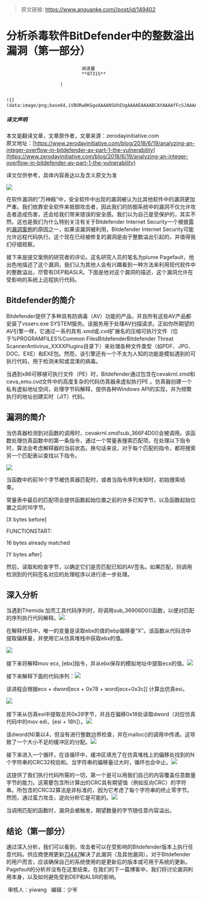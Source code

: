 > 原文链接: https://www.anquanke.com//post/id/149402 


# 分析杀毒软件BitDefender中的整数溢出漏洞（第一部分）


                                阅读量   
                                **87315**
                            
                        |
                        
                                                                                                                                    ![](data:image/png;base64,iVBORw0KGgoAAAANSUhEUgAAAAEAAAABCAYAAAAfFcSJAAAAAXNSR0IArs4c6QAAAARnQU1BAACxjwv8YQUAAAAJcEhZcwAADsQAAA7EAZUrDhsAAAANSURBVBhXYzh8+PB/AAffA0nNPuCLAAAAAElFTkSuQmCC)
                                                                                            



##### 译文声明

本文是翻译文章，文章原作者，文章来源：zerodayinitiative.com
                                <br>原文地址：[https://www.zerodayinitiative.com/blog/2018/6/19/analyzing-an-integer-overflow-in-bitdefender-av-part-1-the-vulnerability](https://www.zerodayinitiative.com/blog/2018/6/19/analyzing-an-integer-overflow-in-bitdefender-av-part-1-the-vulnerability)

译文仅供参考，具体内容表达以及含义原文为准

[![](https://p1.ssl.qhimg.com/t01b3f4a2db5cc7fc82.jpg)](https://p1.ssl.qhimg.com/t01b3f4a2db5cc7fc82.jpg)

在软件漏洞的“万神殿”中，安全软件中出现的漏洞被认为比其他软件中的漏洞更加严重。我们依靠安全软件来抵御攻击者，因此我们的防御系统中的漏洞不仅允许攻击者造成伤害，还会给我们带来错误的安全感。我们以为自己是受保护的，其实不然。这也是我们为什么特别关注有关于Bitdefender Internet Security一个被披露的[漏洞案例](https://www.zerodayinitiative.com/advisories/ZDI-17-942/)的原因之一，如果该漏洞被利用，Bitdefender Internet Security可能允许远程代码执行。这个现在已经被修复的漏洞是由于整数溢出引起的，并值得我们仔细观察。

接下来是提交案例的研究者的评论。这名研究人员的笔名为plume Pagefault，他出色地描述了这个漏洞，我们认为其他人会有兴趣看到一种方法来利用现代软件中的整数溢出，尽管有DEP和ASLR。下面是他对这个漏洞的描述，这个漏洞允许在受影响的系统上远程执行代码。



## Bitdefender的简介

Bitdefender提供了多种具有防病毒（AV）功能的产品，并且所有这些AV产品都安装了vsserv.exe SYSTEM服务。该服务用于处理AV扫描请求。正如你所期望的AV引擎一样，它通过一系列具有.xmd或.cvd扩展名的压缩可执行文件（位于%PROGRAMFILES%Common FilesBitdefenderBitdefender Threat ScannerAntivirus_XXXXPlugins目录下）来处理各种文件类型（如PDF、JPG、DOC、EXE）和EXE包。然而，该引擎还有一个不太为人知的功能是模拟遇到的可执行代码，用于检测未知或混淆的病毒。

当遇到x86可移植可执行文件（PE）时，Bitdefender通过包含在cevakrnl.xmd和ceva_emu.cvd文件中的高度复杂的代码仿真器来虚拟执行PE 。仿真器创建一个私有虚拟地址空间，处理字节码解释，提供各种Windows API的实现，并为频繁执行的地址创建实时（JIT）代码。



## 漏洞的简介

当仿真器检测到对函数的调用时，cevakrnl.xmd!sub_366F4D0()会被调用。该函数处理仿真函数中的第一条指令，通过一个常量表搜索匹配项。在处理以下指令时，算法会考虑解释器的当前状态。换句话来说，对于每个匹配的指令，都将搜索另一个匹配表以查找以下指令。

[![](https://p4.ssl.qhimg.com/t0108a0d5a34b2e9003.png)](https://p4.ssl.qhimg.com/t0108a0d5a34b2e9003.png)

当函数中的前16个字节被仿真器匹配时，或者当指令序列未知时，初始搜索结束。

常量表中最后的匹配项会提供函数起始位置之前的许多已知字节，以及函数起始位置之后的16字节。

[X bytes before]

FUNCTIONSTART:

16 bytes already matched

[Y bytes after]

然后，读取和检查字节，以确定它们是否匹配已知的AV签名。如果匹配，则调用检测到的代码签名对应的处理程序以进行进一步处理。



## 深入分析

当遇到Themida 加壳工具代码序列时，将调用sub_36906D0()函数，以便对匹配的序列执行代码解释。[![](https://p5.ssl.qhimg.com/t019e1d441e5c4898d7.png)](https://p5.ssl.qhimg.com/t019e1d441e5c4898d7.png)

在解释代码中，唯一的变量是读取ebx的值的ebp偏移量“X”。该函数从代码流中提取偏移量，并使用它从仿真堆栈中获取ebx的值。

[![](https://p0.ssl.qhimg.com/t01191bb15059cdce4f.png)](https://p0.ssl.qhimg.com/t01191bb15059cdce4f.png) 

接下来将解释mov ecx, [ebx]指令，并从ebx保存的模拟地址中提取ecx的值。[![](https://p1.ssl.qhimg.com/t01851c273495709314.png)](https://p1.ssl.qhimg.com/t01851c273495709314.png)

接下来解释下面的代码序列：[![](https://p1.ssl.qhimg.com/t01787c8ca4269c8f8b.png)](https://p1.ssl.qhimg.com/t01787c8ca4269c8f8b.png)

该进程会根据ecx + dword[ecx + 0x78 + word[ecx+0x3c]] 计算出仿真esi。

[![](https://p2.ssl.qhimg.com/t0146a7350472e65a13.png)](https://p2.ssl.qhimg.com/t0146a7350472e65a13.png) 

接下来从仿真esi中提取总共0x28字节，并且在偏移0x18处读取dword（对应仿真代码中的mov edi，[esi + 18h]）。[![](https://p1.ssl.qhimg.com/t01b982c0821a9cf44c.png)](https://p1.ssl.qhimg.com/t01b982c0821a9cf44c.png)

该dword(N)乘以4，但没有进行整数边界检查，并在malloc()的调用中传递。这导致了一个大小不足的缓冲区的分配。[![](https://p4.ssl.qhimg.com/t01aea9504bbaa4d251.png)](https://p4.ssl.qhimg.com/t01aea9504bbaa4d251.png)

接下来进入一个循环，在该循环中，缓冲区填充了在仿真堆栈上的偏移处找到的N个字符串的CRC32校验和。当字符串的偏移量过大时，循环也会中止。[![](https://p2.ssl.qhimg.com/t01ebb71dda50b9c874.jpg)](https://p2.ssl.qhimg.com/t01ebb71dda50b9c874.jpg)

这提供了我们执行代码所需的一切，第一个是可以用我们自己的内容覆盖任意数量字节的能力。这需要包含所计算出的CRC具有期望值（例如反向CRC）的字符串。所包含的CRC32算法是非标准的，因为它考虑了每个字符串的终止零字节。然而，通过蛮力攻击，逆向分析它是可能的。[![](https://p2.ssl.qhimg.com/t01576b118372c6d2a6.png)](https://p2.ssl.qhimg.com/t01576b118372c6d2a6.png)

当调用匹配的函数时，漏洞会被触发，期望数量的字节随任意内容溢出。



## 结论（第一部分）

通过深入分析，我们可以看到，攻击者可以在受影响的Bitdefender版本上执行任意代码。供应商使用更新[73447](https://www.bitdefender.com/site/view/Desktop-Products-Updates.html)解决了此漏洞（及其他漏洞）。对于Bitdefender的用户而言，应该确保自己的系统使用的是更新后的版本或可用于系统的更新。Pagefault的分析并没有在这里结束。在我们的下一篇博客中，我们将讨论漏洞利用本身，以及如何避免受到DEP和ALSR的影响。



 审核人：yiwang   编辑：少爷
